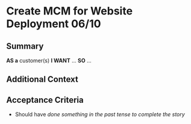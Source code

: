 
# Create MCM for Website Deployment 06/10
## Summary
[//]:# (This should be descriptive enough to frame the Story, at a high level, as well as include any additional resources needed to complete the Story.)

**AS a** customer(s)
**I WANT** ...
**SO** ...

## Additional Context
[//]:# (This should be descriptive enough to frame the story as well as include any additional resources needed to accomplish the Story.)

## Acceptance Criteria
[//]:# (This is a very explicit list of everything that is required to be completed, in the past tense, to finish the story. Each line starts with 'should have'.)
[//]:# (Refer to https://w.amazon.com/bin/view/Users/ailor/UserStoriesandTickets#HOtherAcceptanceCriteriaformats for more information on Acceptance Criteria formats)

- Should have *done something in the past tense to complete the story*


